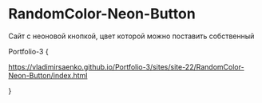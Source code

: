 # RandomColor-Neon-Button

Сайт с неоновой кнопкой, цвет которой можно поставить собственный

Portfolio-3 {

https://vladimirsaenko.github.io/Portfolio-3/sites/site-22/RandomColor-Neon-Button/index.html

}
